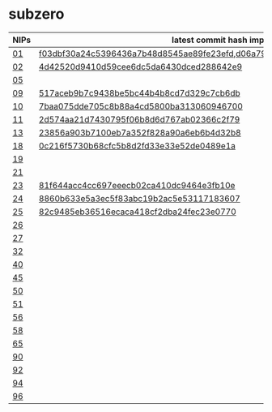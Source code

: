 # subzero

NIPs | latest commit hash implemented | comments
--- | --- | --- 
[01](https://github.com/nostr-protocol/nips/blob/master/01.md) | [f03dbf30a24c5396436a7b48d8545ae89fe23efd](https://github.com/ice-blockchain/subzero/commit/f03dbf30a24c5396436a7b48d8545ae89fe23efd),[d06a79b663f5c382c25a6513fe331514c8de0dca](https://github.com/ice-blockchain/subzero/commit/d06a79b663f5c382c25a6513fe331514c8de0dca) |
[02](https://github.com/nostr-protocol/nips/blob/master/02.md) | [4d42520d9410d59cee6dc5da6430dced288642e9](https://github.com/ice-blockchain/subzero/commit/4d42520d9410d59cee6dc5da6430dced288642e9) |
[05](https://github.com/nostr-protocol/nips/blob/master/05.md) | |
[09](https://github.com/nostr-protocol/nips/blob/master/09.md) | [517aceb9b7c9438be5bc44b4b8cd7d329c7cb6db](https://github.com/ice-blockchain/subzero/commit/517aceb9b7c9438be5bc44b4b8cd7d329c7cb6db) |
[10](https://github.com/nostr-protocol/nips/blob/master/10.md) | [7baa075dde705c8b88a4cd5800ba313060946700](https://github.com/ice-blockchain/subzero/commit/7baa075dde705c8b88a4cd5800ba313060946700) |
[11](https://github.com/nostr-protocol/nips/blob/master/11.md) | [2d574aa21d7430795f06b8d6d767ab02366c2f79](https://github.com/ice-blockchain/subzero/commit/2d574aa21d7430795f06b8d6d767ab02366c2f79) |
[13](https://github.com/nostr-protocol/nips/blob/master/13.md) | [23856a903b7100eb7a352f828a90a6eb6b4d32b8](https://github.com/ice-blockchain/subzero/commit/23856a903b7100eb7a352f828a90a6eb6b4d32b8) |
[18](https://github.com/nostr-protocol/nips/blob/master/18.md) | [0c216f5730b68cfc5b8d2fd33e33e52de0489e1a](https://github.com/ice-blockchain/subzero/commit/0c216f5730b68cfc5b8d2fd33e33e52de0489e1a) |
[19](https://github.com/nostr-protocol/nips/blob/master/19.md) | |
[21](https://github.com/nostr-protocol/nips/blob/master/21.md) | |
[23](https://github.com/nostr-protocol/nips/blob/master/23.md) | [81f644acc4cc697eeecb02ca410dc9464e3fb10e](https://github.com/ice-blockchain/subzero/commit/81f644acc4cc697eeecb02ca410dc9464e3fb10e) |
[24](https://github.com/nostr-protocol/nips/blob/master/24.md) | [8860b633e5a3ec5f83abc19b2ac5e53117183607](https://github.com/ice-blockchain/subzero/commit/8860b633e5a3ec5f83abc19b2ac5e53117183607) |
[25](https://github.com/nostr-protocol/nips/blob/master/25.md) | [82c9485eb36516ecaca418cf2dba24fec23e0770](https://github.com/ice-blockchain/subzero/commit/82c9485eb36516ecaca418cf2dba24fec23e0770) |
[26](https://github.com/nostr-protocol/nips/blob/master/26.md) | |
[27](https://github.com/nostr-protocol/nips/blob/master/27.md) | |
[32](https://github.com/nostr-protocol/nips/blob/master/32.md) | |
[40](https://github.com/nostr-protocol/nips/blob/master/40.md) | |
[45](https://github.com/nostr-protocol/nips/blob/master/45.md) | |
[50](https://github.com/nostr-protocol/nips/blob/master/50.md) | |
[51](https://github.com/nostr-protocol/nips/blob/master/51.md) | |
[56](https://github.com/nostr-protocol/nips/blob/master/56.md) | |
[58](https://github.com/nostr-protocol/nips/blob/master/58.md) | |
[65](https://github.com/nostr-protocol/nips/blob/master/65.md) | |
[90](https://github.com/nostr-protocol/nips/blob/master/90.md) | |
[92](https://github.com/nostr-protocol/nips/blob/master/92.md) | |
[94](https://github.com/nostr-protocol/nips/blob/master/94.md) | |
[96](https://github.com/nostr-protocol/nips/blob/master/96.md) | |
